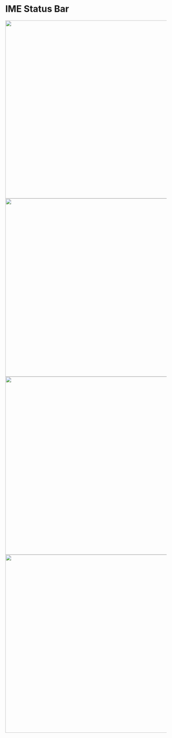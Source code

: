 # IME Status Bar

<img src="https://github.com/verlane/ime-status-bar/assets/3623209/77e157f3-001c-4f19-8d36-84ce426a2ca5" width="556">
<img src="https://github.com/verlane/ime-status-bar/assets/3623209/3bdb5b86-1c21-4b4d-a5ae-f1a28e6cd578" width="556">
<img src="https://github.com/verlane/ime-status-bar/assets/3623209/14c34b80-632c-419f-8459-8382a631b65c" width="556">
<img src="https://github.com/verlane/ime-status-bar/assets/3623209/eda80fc1-1284-4348-9254-1376edc25efa" width="556">
